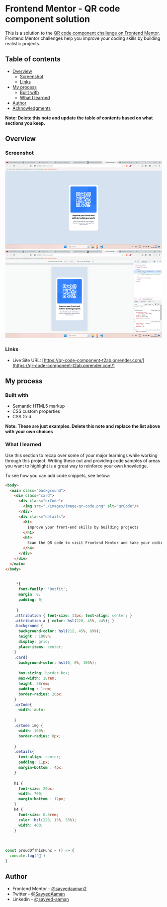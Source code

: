 # Frontend Mentor - QR code component solution

This is a solution to the [QR code component challenge on Frontend Mentor](https://www.frontendmentor.io/challenges/qr-code-component-iux_sIO_H). Frontend Mentor challenges help you improve your coding skills by building realistic projects. 

## Table of contents

- [Overview](#overview)
  - [Screenshot](#screenshot)
  - [Links](#links)
- [My process](#my-process)
  - [Built with](#built-with)
  - [What I learned](#what-i-learned)
- [Author]( #Author)
- [Acknowledgments](#acknowledgments)

**Note: Delete this note and update the table of contents based on what sections you keep.**

## Overview

### Screenshot

![Desktop](./Desktop.jpeg)
![Mobile](./Mobile.jpeg)



### Links

- Live Site URL: [https://qr-code-component-t2ab.onrender.com/](https://qr-code-component-t2ab.onrender.com/)

## My process

### Built with

- Semantic HTML5 markup
- CSS custom properties
- CSS Grid


**Note: These are just examples. Delete this note and replace the list above with your own choices**

### What I learned

Use this section to recap over some of your major learnings while working through this project. Writing these out and providing code samples of areas you want to highlight is a great way to reinforce your own knowledge.

To see how you can add code snippets, see below:

```html
<body>
  <main class="background">
    <div class="card">
      <div class="qrCode">
        <img src="./images/image-qr-code.png" alt="qrCode"/>
      </div>
      <div class="details">
        <h1>
          Improve your front-end skills by building projects
        </h1>
        <h4>
          Scan the QR code to visit Frontend Mentor and take your coding skills to the next level
        </h4>
      </div>
    </div>
  </main>
</body>
```
```css

     *{
      font-family: 'Outfit';
      margin: 0;
      padding: 0;

     }
    .attribution { font-size: 11px; text-align: center; }
    .attribution a { color: hsl(228, 45%, 44%); }
    .background {
      background-color: hsl(212, 45%, 89%);
      height : 100vh;
      display: grid;
      place-items: center;
    }
    .card{
      background-color: hsl(0, 0%, 100%);
    
      box-sizing: border-box;
      max-width: 18rem;
      height: 28rem;
      padding : 1rem;
      border-radius: 20px;
    }
    .qrCode{
      width: auto;

    }
    .qrCode img {
      width: 100%;
      border-radius: 8px;

    }
    .details{
      text-align: center;
      padding: 11px;
      margin-bottom : 4px;
    }

    h1 {
      font-size: 20px;
      width: 700;
      margin-bottom : 12px;
    }
    h4 {
      font-size: 0.8rem;
      color :hsl(220, 15%, 55%);
      width: 400;
    }

 
```
```js
const proudOfThisFunc = () => {
  console.log('🎉')
}
```





## Author

- Frontend Mentor - [@sayyedaaman2](https://www.frontendmentor.io/profile/sayyedaaman2)
- Twitter - [@SayyedAaman](https://www.twitter.com/SayyedAaman)
- Linkedin - [@sayyed-aaman](https://www.linkedin.com/in/sayyed-aaman/)
